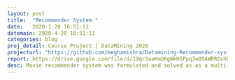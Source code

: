 ```yaml
---
layout: post
title:  "Recommender System "
date:   2020-1-28 16:51:11
datemain: 2020-4-28 16:51:11
categories: blog
proj_detail: Course Project | DataMining 2020
projecturl: "https://github.com/meghamishra/Datamining-Recommender-system-"
report: https://drive.google.com/file/d/19qr3aaKmUKgWkH5Ppq3w09AWRRGshhW6/view?usp=sharing
desc: Movie recommender system was formulated and solved as as a multi-arm bandit problem.  Various stochastic and non -stochastic methods such as Upper Confidence Bound, Epsilon-greedy, Thompson Sampling, Multiplicative weight update and EXP-3 algorithms were implemented and compared for both partial and full-feedback setting.
---
```

